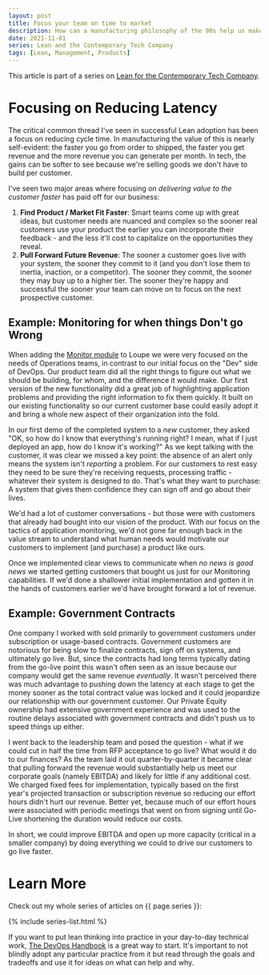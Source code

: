 ```yaml
---
layout: post
title: Focus your team on time to market
description: How can a manufacturing philosophy of the 90s help us make a great technology company today?
date: 2021-11-01
series: Lean and the Contemporary Tech Company
tags: [Lean, Management, Products]
---
```


This article is part of a series on [Lean for the Contemporary Tech Company](lean-for-the-contemporary-tech-company).

# Focusing on Reducing Latency

The critical common thread I've seen in successful Lean adoption has been a focus on reducing cycle time. In manufacturing the value of this is nearly self-evident: the faster you go from order to shipped, the faster you get revenue and the more revenue you can generate per month.  In tech, the gains can be softer to see because we're selling goods we don't have to build per customer.  

I've seen two major areas where focusing on _delivering value to the customer faster_ has paid off for our business:

1. **Find Product / Market Fit Faster**: Smart teams come up with great ideas, but customer needs are nuanced and complex so the sooner real customers use your product the earlier you can incorporate their feedback - and the less it'll cost to capitalize on the opportunities they reveal.
2. **Pull Forward Future Revenue**: The sooner a customer goes live with your system, the sooner they commit to it (and you don't lose them to inertia, inaction, or a competitor).  The sooner they commit, the sooner they may buy up to a higher tier.  The sooner they're happy and successful the sooner your team can move on to focus on the next prospective customer.

## Example: Monitoring for when things Don't go Wrong

When adding the [Monitor module](https://onloupe.com/products/monitor/) to Loupe we were very focused on the needs of Operations teams, in contrast to our initial focus on the "Dev" side of DevOps.  Our product team did all the right things to figure out what we should be building, for whom, and the difference it would make.  Our first version of the new functionality did a great job of highlighting application problems and providing the right information to fix them quickly.  It built on our existing functionality so our current customer base could easily adopt it and bring a whole new aspect of their organization into the fold.

In our first demo of the completed system to a _new_ customer, they asked "OK, so how do I know that everything's running right? I mean, what if I just deployed an app, how do I know it's working?" As we kept talking with the customer, it was clear we missed a key point: the absence of an alert only means the system isn't _reporting_ a problem.  For our customers to rest easy they need to be sure they're receiving requests, processing traffic - whatever their system is designed to do.  That's what they want to purchase: A system that gives them confidence they can sign off and go about their lives.

We'd had a lot of customer conversations - but those were with customers that already had bought into our vision of the product.  With our focus on the tactics of application monitoring, we'd not gone far enough back in the value stream to understand what human needs would motivate our customers to implement (and purchase) a product like ours.

Once we implemented clear views to communicate when _no news is good news_ we started getting customers that bought us just for our Monitoring capabilities.  If we'd done a shallower initial implementation and gotten it in the hands of customers earlier we'd have brought forward a lot of revenue.

## Example: Government Contracts 

One company I worked with sold primarily to government customers under subscription or usage-based contracts.  Government customers are notorious for being slow to finalize contracts, sign off on systems, and ultimately go live.  But, since the contracts had long terms typically dating from the go-live point this wasn't often seen as an issue because our company would get the same revenue _eventually_.  It wasn't perceived there was much advantage to pushing down the latency at each stage to get the money sooner as the total contract value was locked and it could jeopardize our relationship with our government customer.  Our Private Equity ownership had extensive government experience and was used to the routine delays associated with government contracts and didn't push us to speed things up either.

I went back to the leadership team and posed the question - what if we could cut in half the time from RFP acceptance to go live?  What would it do to our finances?  As the team laid it out quarter-by-quarter it became clear that pulling forward the revenue would substantially help us meet our corporate goals (namely EBITDA) and likely for little if any additional cost.  We charged fixed fees for implementation, typically based on the first year's projected transaction or subscription revenue so reducing our effort hours didn't hurt our revenue.  Better yet, because much of our effort hours were associated with periodic meetings that went on from signing until Go-Live shortening the duration would reduce our costs.

In short, we could improve EBITDA and open up more capacity (critical in a smaller company) by doing everything we could to drive our customers to go live faster.

# Learn More

Check out my whole series of articles on {{ page.series }}:

{% include series-list.html %}

If you want to put lean thinking into practice in your day-to-day technical work, [The DevOps Handbook](https://a.co/d/9lBeOaZ) is a great way to start.  It's important to not blindly adopt any particular practice from it but read through the goals and tradeoffs and use it for ideas on what can help and why.
